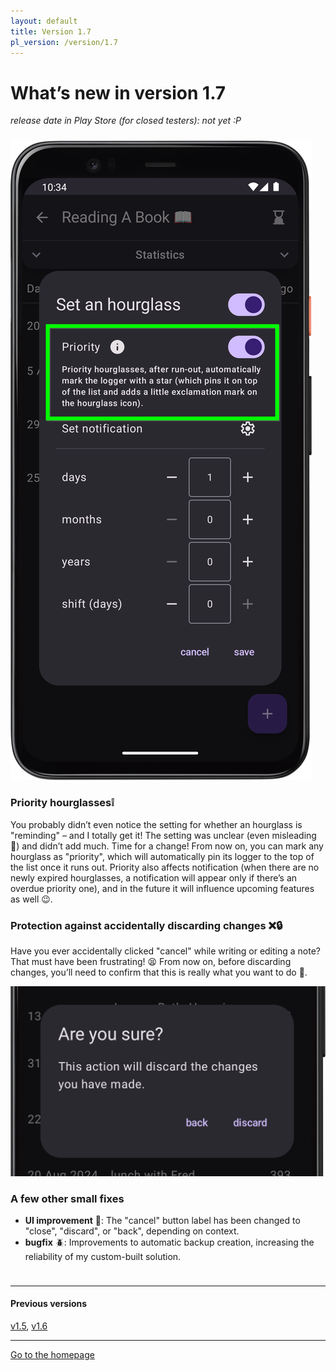 ```yaml
---
layout: default
title: Version 1.7
pl_version: /version/1.7
---
```


# What’s new in version 1.7

*release date in Play Store (for closed testers): not yet :P*

<div style="height: 10px;" class="mobile-hidden"></div>

<div class="side-by-side-reverse">
    <img src="../../img/en/features/1.7/priority-timeglasses.png" alt="screenshot" class="app-screenshot-left">
    <div class="app-screenshot-description">
        <h3>Priority hourglasses❕</h3>
        <p>You probably didn’t even notice the setting for whether an hourglass is "reminding" – and I totally get it! The setting was unclear (even misleading 🥸) and didn’t add much. Time for a change! From now on, you can mark any hourglass as "priority", which will automatically pin its logger to the top of the list once it runs out. Priority also affects notification (when there are no newly expired hourglasses, a notification will appear only if there’s an overdue priority one), and in the future it will influence upcoming features as well 😉.</p>
    </div>
</div>

<div class="side-by-side">
    <div class="app-screenshot-description">
        <h3>Protection against accidentally discarding changes ❌🔒</h3>
        <p>Have you ever accidentally clicked "cancel" while writing or editing a note? That must have been frustrating! 😫 From now on, before discarding changes, you’ll need to confirm that this is really what you want to do 🙂.</p>
    </div>
    <img src="../../img/en/features/1.7/confirm-discard.png" alt="screenshot" class="app-screenshot-right">
</div>

### A few other small fixes
- **UI improvement** 📲: The "cancel" button label has been changed to "close", "discard", or "back", depending on context.
- **bugfix** 🪲: Improvements to automatic backup creation, increasing the reliability of my custom-built solution.

<div style="height: 10px;"></div>

---
#### Previous versions
[v1.5](/en/version/1.5), [v1.6](/en/version/1.6)

---
<a href="/en/">Go to the homepage</a>
